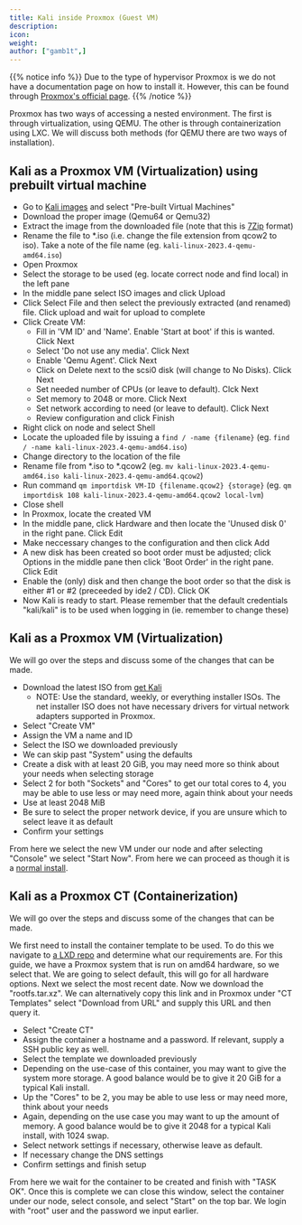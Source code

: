 ```yaml
---
title: Kali inside Proxmox (Guest VM)
description:
icon:
weight:
author: ["gamb1t",]
---
```


{{% notice info %}}
Due to the type of hypervisor Proxmox is we do not have a documentation page on how to install it. However, this can be found through [Proxmox's official page](https://www.proxmox.com/en/proxmox-ve/get-started).
{{% /notice %}}

Proxmox has two ways of accessing a nested environment. The first is through virtualization, using QEMU. The other is through containerization using LXC. We will discuss both methods (for QEMU there are two ways of installation).

## Kali as a Proxmox VM (Virtualization) using prebuilt virtual machine

- Go to [Kali images](/get-kali/#kali-installer-images) and select "Pre-built Virtual Machines"
- Download the proper image (Qemu64 or Qemu32)
- Extract the image from the downloaded file (note that this is [7Zip](https://www.7-zip.org/) format)
- Rename the file to *.iso (i.e. change the file extension from qcow2 to iso). Take a note of the file name (eg. ```kali-linux-2023.4-qemu-amd64.iso```)
- Open Proxmox
- Select the storage to be used (eg. locate correct node and find local) in the left pane
- In the middle pane select ISO images and click Upload
- Click Select File and then select the previously extracted (and renamed) file. Click upload and wait for upload to complete
- Click Create VM:
  - Fill in 'VM ID' and 'Name'. Enable 'Start at boot' if this is wanted. Click Next
  - Select 'Do not use any media'.  Click Next
  - Enable 'Qemu Agent'. Click Next
  - Click on Delete next to the scsi0 disk (will change to No Disks). Click Next
  - Set needed number of CPUs (or leave to default). Clck Next
  - Set memory to 2048 or more. Click Next
  - Set network according to need (or leave to default). Click Next
  - Review configuration and click Finish
- Right click on node and select Shell
- Locate the uploaded file by issuing a ```find / -name {filename}``` (eg. ```find / -name kali-linux-2023.4-qemu-amd64.iso```)
- Change directory to the location of the file
- Rename file from *.iso to *.qcow2 (eg. ```mv kali-linux-2023.4-qemu-amd64.iso kali-linux-2023.4-qemu-amd64.qcow2```)
- Run command ```qm importdisk VM-ID {filename.qcow2} {storage}``` (eg. ```qm importdisk 108 kali-linux-2023.4-qemu-amd64.qcow2 local-lvm```)
- Close shell
- In Proxmox, locate the created VM
- In the middle pane, click Hardware and then locate the 'Unused disk 0' in the right pane. Click Edit
- Make neccessary changes to the configuration and then click Add
- A new disk has been created so boot order must be adjusted; click Options in the middle pane then click 'Boot Order' in the right pane. Click Edit
- Enable the (only) disk and then change the boot order so that the disk is either #1 or #2 (preceeded by ide2 / CD). Click OK
- Now Kali is ready to start. Please remember that the default credentials "kali/kali" is to be used when logging in (ie. remember to change these)  

## Kali as a Proxmox VM (Virtualization)

We will go over the steps and discuss some of the changes that can be made.

- Download the latest ISO from [get Kali](/get-kali/#kali-installer-images)
  - NOTE: Use the standard, weekly, or everything installer ISOs. The net installer ISO does not have necessary drivers for virtual network adapters supported in Proxmox.
- Select "Create VM"
- Assign the VM a name and ID
- Select the ISO we downloaded previously
- We can skip past "System" using the defaults
- Create a disk with at least 20 GiB, you may need more so think about your needs when selecting storage
- Select 2 for both "Sockets" and "Cores" to get our total cores to 4, you may be able to use less or may need more, again think about your needs
- Use at least 2048 MiB
- Be sure to select the proper network device, if you are unsure which to select leave it as default
- Confirm your settings

From here we select the new VM under our node and after selecting "Console" we select "Start Now". From here we can proceed as though it is a [normal install](/docs/installation/hard-disk-install/).

## Kali as a Proxmox CT (Containerization)

We will go over the steps and discuss some of the changes that can be made.

We first need to install the container template to be used. To do this we navigate to [a LXD repo](https://us.lxd.images.canonical.com/images/kali/current/) and determine what our requirements are. For this guide, we have a Proxmox system that is run on amd64 hardware, so we select that. We are going to select default, this will go for all hardware options. Next we select the most recent date. Now we download the "rootfs.tar.xz". We can alternatively copy this link and in Proxmox under "CT Templates" select "Download from URL" and supply this URL and then query it.

- Select "Create CT"
- Assign the container a hostname and a password. If relevant, supply a SSH public key as well.
- Select the template we downloaded previously
- Depending on the use-case of this container, you may want to give the system more storage. A good balance would be to give it 20 GiB for a typical Kali install.
- Up the "Cores" to be 2, you may be able to use less or may need more, think about your needs
- Again, depending on the use case you may want to up the amount of memory. A good balance would be to give it 2048 for a typical Kali install, with 1024 swap.
- Select network settings if necessary, otherwise leave as default.
- If necessary change the DNS settings
- Confirm settings and finish setup

From here we wait for the container to be created and finish with "TASK OK". Once this is complete we can close this window, select the container under our node, select console, and select "Start" on the top bar. We login with "root" user and the password we input earlier.
